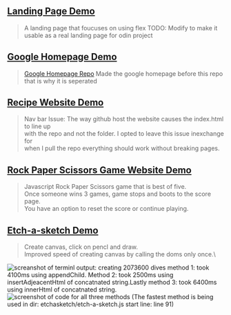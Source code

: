 ## [Landing Page Demo](https://emilshigin.github.io/odin-learning/index.html)

> A landing page that foucuses on using flex
> TODO: Modify to make it usable as a real landing page for odin project

## [Google Homepage Demo](https://emilshigin.github.io/google-homepage/index.html)

> [Google Homepage Repo](https://github.com/emilshigin/google-homepage)
> Made the google homepage before this repo that is why it is seperated

## [Recipe Website Demo](https://emilshigin.github.io/odin-learning/odin-recipes/index.html)

> Nav bar Issue: The way github host the website causes the index.html to line up\
> with the repo and not the folder. I opted to leave this issue inexchange for\
> when I pull the repo everything should work without breaking pages.

## [Rock Paper Scissors Game Website Demo](https://emilshigin.github.io/odin-learning/RPSgame/index.html)

> Javascript Rock Paper Scissors game that is best of five.\
> Once someone wins 3 games, game stops and boots to the score page.\
> You have an option to reset the score or continue playing.

## [Etch-a-sketch Demo](https://emilshigin.github.io/odin-learning/etchasketch/index.html)

> Create canvas, click on pencl and draw.\
> Improved speed of creating canvas by calling the doms only once.\

![screanshot of terminl output: creating 2073600 dives method 1: took 4100ms using appendChild. Method 2: took 2500ms using insertAdjeacentHtml of concatnated string.Lastly method 3: took 6400ms using innerHtml of concatnated string. ](https://github.com/emilshigin/odin-learning/blob/main/img/optimizingEtchasketch-creating%20divs.png)
![screenshot of code for all three methods (The fastest method is being used in dir: etchasketch/etch-a-sketch.js start line: line 91)](https://github.com/emilshigin/odin-learning/blob/main/img/optimizingEtchasketch-code.png)
